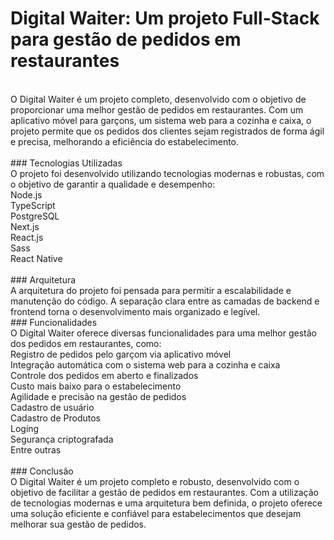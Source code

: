 # Digital Waiter: Um projeto Full-Stack para gestão de pedidos em restaurantes
 <br>
 O Digital Waiter é um projeto completo, desenvolvido com o objetivo de proporcionar uma melhor gestão de pedidos em restaurantes. Com um aplicativo móvel para garçons, um sistema web para a cozinha e caixa, o projeto permite que os pedidos dos clientes sejam registrados de forma ágil e precisa, melhorando a eficiência do estabelecimento.
 <br><br>
 ### Tecnologias Utilizadas
 <br>
 O projeto foi desenvolvido utilizando tecnologias modernas e robustas, com o objetivo de garantir a qualidade e desempenho:
 <br>
Node.js <br>
TypeScript <br>
PostgreSQL <br>
Next.js <br>
React.js <br>
Sass <br>
React Native <br>

<br>
### Arquitetura
<br>
A arquitetura do projeto foi pensada para permitir a escalabilidade e manutenção do código. A separação clara entre as camadas de backend e frontend torna o desenvolvimento mais organizado e legível.
<br>
### Funcionalidades
<br>
O Digital Waiter oferece diversas funcionalidades para uma melhor gestão dos pedidos em restaurantes, como:
<br>
Registro de pedidos pelo garçom via aplicativo móvel <br>
Integração automática com o sistema web para a cozinha e caixa <br>
Controle dos pedidos em aberto e finalizados <br>
Custo mais baixo para o estabelecimento <br>
Agilidade e precisão na gestão de pedidos <br>
Cadastro de usuário <br>
Cadastro de Produtos <br>
Loging <br>
Segurança criptografada <br>
Entre outras <br>
<br>
### Conclusão
<br>
O Digital Waiter é um projeto completo e robusto, desenvolvido com o objetivo de facilitar a gestão de pedidos em restaurantes. Com a utilização de tecnologias modernas e uma arquitetura bem definida, o projeto oferece uma solução eficiente e confiável para estabelecimentos que desejam melhorar sua gestão de pedidos.
